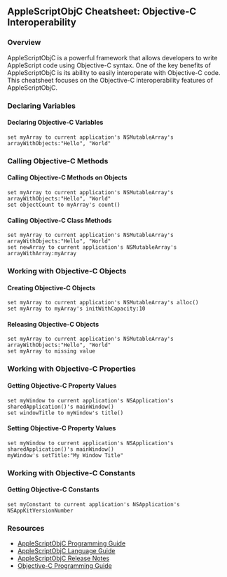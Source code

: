 ## AppleScriptObjC Cheatsheet: Objective-C Interoperability

### Overview

AppleScriptObjC is a powerful framework that allows developers to write AppleScript code using Objective-C syntax. One of the key benefits of AppleScriptObjC is its ability to easily interoperate with Objective-C code. This cheatsheet focuses on the Objective-C interoperability features of AppleScriptObjC.

### Declaring Variables

#### Declaring Objective-C Variables

```objc
set myArray to current application's NSMutableArray's arrayWithObjects:"Hello", "World"
```

### Calling Objective-C Methods

#### Calling Objective-C Methods on Objects

```objc
set myArray to current application's NSMutableArray's arrayWithObjects:"Hello", "World"
set objectCount to myArray's count()
```

#### Calling Objective-C Class Methods

```objc
set myArray to current application's NSMutableArray's arrayWithObjects:"Hello", "World"
set newArray to current application's NSMutableArray's arrayWithArray:myArray
```

### Working with Objective-C Objects

#### Creating Objective-C Objects

```objc
set myArray to current application's NSMutableArray's alloc()
set myArray to myArray's initWithCapacity:10
```

#### Releasing Objective-C Objects

```objc
set myArray to current application's NSMutableArray's arrayWithObjects:"Hello", "World"
set myArray to missing value
```

### Working with Objective-C Properties

#### Getting Objective-C Property Values

```objc
set myWindow to current application's NSApplication's sharedApplication()'s mainWindow()
set windowTitle to myWindow's title()
```

#### Setting Objective-C Property Values

```objc
set myWindow to current application's NSApplication's sharedApplication()'s mainWindow()
myWindow's setTitle:"My Window Title"
```

### Working with Objective-C Constants

#### Getting Objective-C Constants

```objc
set myConstant to current application's NSApplication's NSAppKitVersionNumber
```

### Resources

- [AppleScriptObjC Programming Guide](https://developer.apple.com/library/archive/documentation/Cocoa/Conceptual/ObjCScriptingGuide/Introduction/Introduction.html)
- [AppleScriptObjC Language Guide](https://developer.apple.com/library/archive/documentation/Cocoa/Conceptual/ObjCScriptingGuide/ScriptingOverview/ScriptingOverview.html)
- [AppleScriptObjC Release Notes](https://developer.apple.com/library/archive/releasenotes/InterapplicationCommunication/RN-AppleScriptObjC/index.html)
- [Objective-C Programming Guide](https://developer.apple.com/library/archive/documentation/Cocoa/Conceptual/ObjectiveC/Introduction/introObjectiveC.html)